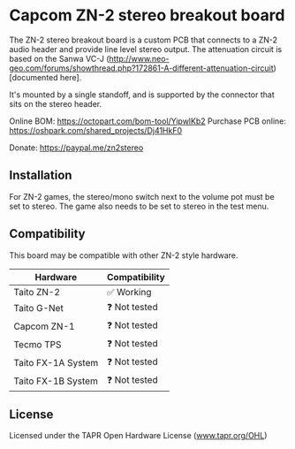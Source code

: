 # Capcom ZN-2 stereo breakout board

The ZN-2 stereo breakout board is a custom PCB that connects to a ZN-2 audio header and provide line level stereo output. The attenuation circuit is based on the Sanwa VC-J (http://www.neo-geo.com/forums/showthread.php?172861-A-different-attenuation-circuit)[documented here].

It's mounted by a single standoff, and is supported by the connector that sits on the stereo header.

Online BOM: https://octopart.com/bom-tool/YipwlKb2
Purchase PCB online: https://oshpark.com/shared_projects/Dj41HkF0

Donate: https://paypal.me/zn2stereo



## Installation

For ZN-2 games, the stereo/mono switch next to the volume pot must be set to stereo. The game also needs to be set to stereo in the test menu.

## Compatibility

This board may be compatible with other ZN-2 style hardware.

| Hardware           | Compatibility |
| ------------------ | ------------- |
| Taito ZN-2         | ✅  Working    |
| Taito G-Net        | ❓  Not tested |
| Capcom ZN-1        | ❓  Not tested |
| Tecmo TPS          | ❓  Not tested |
| Taito FX-1A System | ❓  Not tested |
| Taito FX-1B System | ❓  Not tested |

## License
Licensed under the TAPR Open Hardware License (www.tapr.org/OHL)
